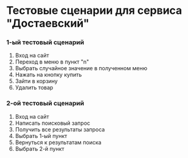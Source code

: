 # Тестовые сценарии для сервиса "Достаевский"

### 1-ый тестовый сценарий

1. Вход на сайт
2. Переход в меню в пункт "n"
3. Выбрать случайное значение в полученном меню
4. Нажать на кнопку купить
5. Зайти в корзину
6. Удалить товар

### 2-ой тестовый сценарий

1. Вход на сайт
2. Написать поисковый запрос
3. Получить все результаты запроса
4. Выбрать 1-ый пункт
5. Вернуться к результатам поиска
6. Выбрать 2-й пункт